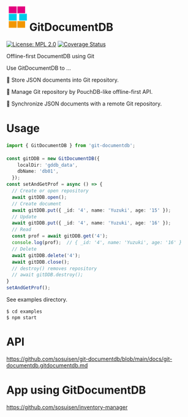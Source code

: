 <img alt="GitDocumentDB" src="https://github.com/sosuisen/git-documentdb/blob/main/assets/git-documentdb_icon-128x128.png" width=60 height=60 align="left"> 

# GitDocumentDB
 [![License: MPL 2.0](https://img.shields.io/badge/License-MPL%202.0-brightgreen.svg)](LICENSE)
 [![Coverage Status](https://coveralls.io/repos/github/sosuisen/git-documentdb/badge.svg?branch=main)](https://coveralls.io/github/sosuisen/git-documentdb?branch=main)

Offline-first DocumentDB using Git

Use GitDocumentDB to ...

:green_book: Store JSON documents into Git repository. 

:art: Manage Git repository by PouchDB-like offline-first API. 

:rocket: Synchronize JSON documents with a remote Git repository.

# Usage
```typescript
import { GitDocumentDB } from 'git-documentdb';

const gitDDB = new GitDocumentDB({
    localDir: 'gddb_data',
    dbName: 'db01',
  });
const setAndGetProf = async () => {
  // Create or open repository
  await gitDDB.open();
  // Create document
  await gitDDB.put({ _id: '4', name: 'Yuzuki', age: '15' });
  // Update
  await gitDDB.put({ _id: '4', name: 'Yuzuki', age: '16' });
  // Read
  const prof = await gitDDB.get('4');
  console.log(prof);  // { _id: '4', name: 'Yuzuki', age: '16' }
  // Delete
  await gitDDB.delete('4');
  await gitDDB.close();
  // destroy() removes repository
  // await gitDDB.destroy(); 
}
setAndGetProf();
```
See examples directory.
```
$ cd examples
$ npm start
```

# API

https://github.com/sosuisen/git-documentdb/blob/main/docs/git-documentdb.gitdocumentdb.md

# App using GitDocumentDB

https://github.com/sosuisen/inventory-manager
